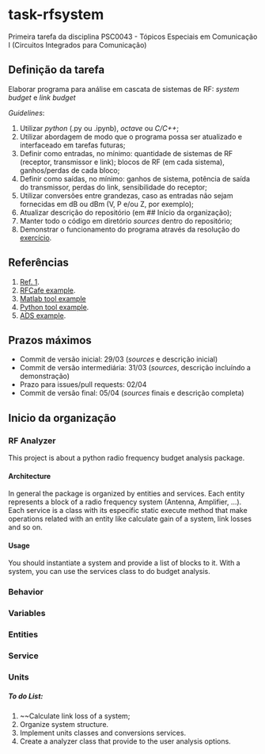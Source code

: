 # task-rfsystem

Primeira tarefa da disciplina PSC0043 - Tópicos Especiais em Comunicação I (Circuitos Integrados para Comunicação)

## Definição da tarefa

Elaborar programa para análise em cascata de sistemas de RF: *system budget* e *link budget*

*Guidelines*:

1. Utilizar *python* (.py ou .ipynb), *octave* ou *C/C++*;
2. Utilizar abordagem de modo que o programa possa ser atualizado e interfaceado em tarefas futuras;
3. Definir como entradas, no mínimo: quantidade de sistemas de RF (receptor, transmissor e link); blocos de RF (em cada sistema), ganhos/perdas de cada bloco;
4. Definir como saídas, no mínimo: ganhos de sistema, potência de saída do transmissor, perdas do link, sensibilidade do receptor;
5. Utilizar conversões entre grandezas, caso as entradas não sejam fornecidas em dB ou dBm (V, P e/ou Z, por exemplo);
6. Atualizar descrição do repositório (em ## Início da organização);
7. Manter todo o código em diretório *sources* dentro do repositório;
8. Demonstrar o funcionamento do programa através da resolução do [exercício](ex1.pdf).

## Referências

1. [Ref. 1](https://www.phys.hawaii.edu/~anita/new/papers/militaryHandbook/rcvr_sen.pdf).
2. [RFCafe example](https://www.rfcafe.com/references/electrical/cascade-budget.htm).
3. [Matlab tool example](https://www.mathworks.com/help/rf/ug/superheterodyne-receiver-using-rf-budget-analyzer-app.html)
4. [Python tool example](https://github.com/fronzbot/python-rfdesigner).
5. [ADS example](https://literature.cdn.keysight.com/litweb/pdf/ads2004a/pdf/rfsysbudget.pdf).

## Prazos máximos

- Commit de versão inicial: 29/03 (*sources* e descrição inicial)
- Commit de versão intermediária: 31/03 (*sources*, descrição incluíndo a demonstração)
- Prazo para issues/pull requests: 02/04
- Commit de versão final: 05/04 (*sources* finais e descrição completa)
## Inicio da organização

### RF Analyzer

This project is about a python radio frequency budget analysis package.


#### Architecture

In general the package is organized by entities and services. Each entity represents a block of a radio frequency system (Antenna, Amplifier, ...). Each service is a class with its especific static execute method that make operations related with an entity like calculate gain of a system, link losses and so on.


#### Usage

You should instantiate a system and provide a list of blocks to it. With a system, you can use the services class to do budget analysis.

### Behavior


### Variables


### Entities

### Service

### Units


##### To do List:

1. ~~Calculate link loss of a system;
2. Organize system structure.
3. Implement units classes and conversions services.
4. Create a analyzer class that provide to the user analysis options.
